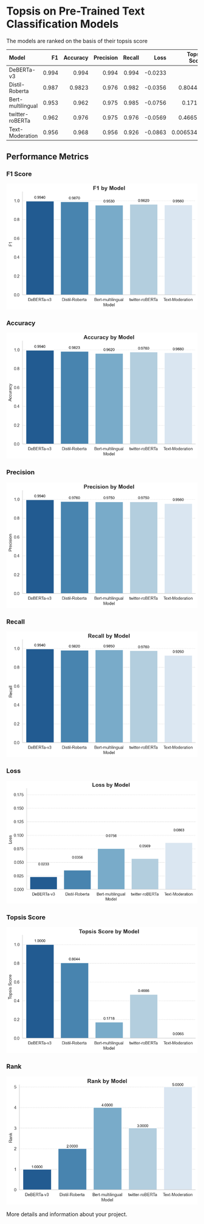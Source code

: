 # Topsis on Pre-Trained Text Classification Models

The models are ranked on the basis of their topsis score

| Model             |    F1 |   Accuracy |   Precision |   Recall |    Loss |   Topsis Score |   Rank |
|:------------------|------:|-----------:|------------:|---------:|--------:|---------------:|-------:|
| DeBERTa-v3        | 0.994 |     0.994  |       0.994 |    0.994 | -0.0233 |     1          |      1 |
| Distil-Roberta    | 0.987 |     0.9823 |       0.976 |    0.982 | -0.0356 |     0.804449   |      2 |
| Bert-multilingual | 0.953 |     0.962  |       0.975 |    0.985 | -0.0756 |     0.17181    |      4 |
| twitter-roBERTa   | 0.962 |     0.976  |       0.975 |    0.976 | -0.0569 |     0.466571   |      3 |
| Text-Moderation   | 0.956 |     0.968  |       0.956 |    0.926 | -0.0863 |     0.00653414 |      5 |


## Performance Metrics

### F1 Score
![F1 Score](graphs/f1_graph.png)

### Accuracy
![Accuracy](graphs/accuracy_graph.png)

### Precision
![Precision](graphs/precision_graph.png)

### Recall
![Recall](graphs/recall_graph.png)

### Loss
![Loss](graphs/loss_graph.png)

### Topsis Score
![Topsis Score](graphs/topsis_score_graph.png)

### Rank
![Rank](graphs/rank_graph.png)

More details and information about your project.

